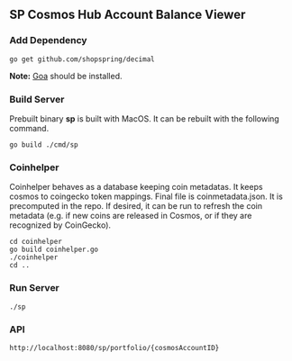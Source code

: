 ## SP Cosmos Hub Account Balance Viewer

### Add Dependency

```
go get github.com/shopspring/decimal
```
**Note:** [Goa](https://goa.design/) should be installed.

### Build Server
Prebuilt binary **sp** is built with MacOS. It can be rebuilt with the following command. 
```
go build ./cmd/sp
```

### Coinhelper
Coinhelper behaves as a database keeping coin metadatas. It keeps cosmos to coingecko token mappings. Final file is coinmetadata.json. It is precomputed in the repo. If desired, it can be run to refresh the coin metadata (e.g. if new coins are released in Cosmos, or if they are recognized by CoinGecko). 
```
cd coinhelper
go build coinhelper.go
./coinhelper
cd ..
```

### Run Server
```
./sp
```

### API
```
http://localhost:8080/sp/portfolio/{cosmosAccountID}
```
